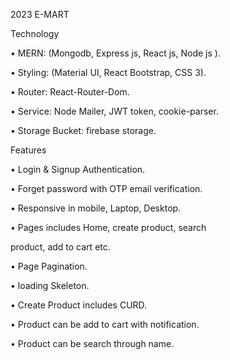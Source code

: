 2023  E-MART 

Technology

• MERN: (Mongodb, Express js, React js, Node js ).

• Styling: (Material UI, React Bootstrap, CSS 3).

• Router: React-Router-Dom.

• Service: Node Mailer, JWT token, cookie-parser.

• Storage Bucket: firebase storage.

Features

• Login & Signup Authentication.

• Forget password with OTP email verification.

• Responsive in mobile, Laptop, Desktop.

• Pages includes Home, create product, search

product, add to cart etc.

• Page Pagination.

• loading Skeleton.

• Create Product includes CURD.

• Product can be add to cart with notification.

• Product can be search through name.
